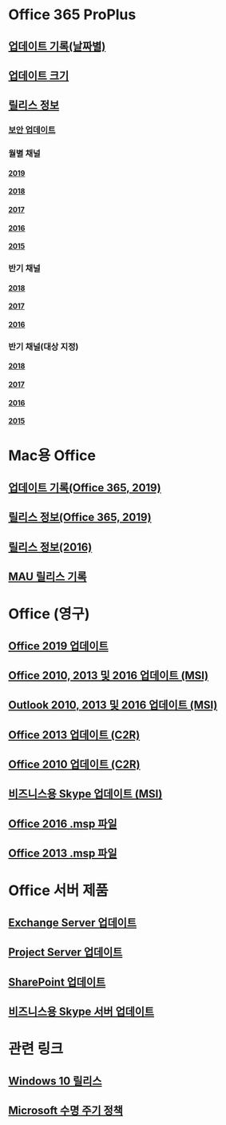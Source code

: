 # Office 365 ProPlus
## [업데이트 기록(날짜별)](update-history-office365-proplus-by-date.md)
## [업데이트 크기](download-sizes-office365-proplus-updates.md)

## [릴리스 정보](release-notes-office365-proplus.md)

### [보안 업데이트](office365-proplus-security-updates.md)

### 월별 채널
#### [2019](monthly-channel-2019.md)
#### [2018](monthly-channel-2018.md)
#### [2017](monthly-channel-2017.md)
#### [2016](monthly-channel-2016.md)
#### [2015](monthly-channel-2015.md)

### 반기 채널
#### [2018](semi-annual-channel-2018.md)
#### [2017](semi-annual-channel-2017.md)
#### [2016](semi-annual-channel-2016.md)

### 반기 채널(대상 지정)
#### [2018](semi-annual-channel-targeted-2018.md)
#### [2017](semi-annual-channel-targeted-2017.md)
#### [2016](semi-annual-channel-targeted-2016.md)
#### [2015](semi-annual-channel-targeted-2015.md)

# Mac용 Office
## [업데이트 기록(Office 365, 2019)](update-history-office-for-mac.md)
## [릴리스 정보(Office 365, 2019)](release-notes-office-for-mac.md)
## [릴리스 정보(2016)](release-notes-office-2016-mac.md)
## [MAU 릴리스 기록](release-history-microsoft-autoupdate.md)

# Office (영구)
## [Office 2019 업데이트](update-history-office-2019.md)
## [Office 2010, 2013 및 2016 업데이트 (MSI)](office-updates-msi.md)
## [Outlook 2010, 2013 및 2016 업데이트 (MSI)](outlook-updates-msi.md)
## [Office 2013 업데이트 (C2R)](update-history-office-2013.md)
## [Office 2010 업데이트 (C2R)](update-history-office-2010-click-to-run.md)
## [비즈니스용 Skype 업데이트 (MSI)](https://docs.microsoft.com/SkypeForBusiness/sfb-client-updates)
## [Office 2016 .msp 파일](msp-files-office-2016.md)
## [Office 2013 .msp 파일](msp-files-office-2013.md)

# Office 서버 제품
## [Exchange Server 업데이트](https://docs.microsoft.com/Exchange/new-features/build-numbers-and-release-dates)
## [Project Server 업데이트](project-server-updates.md)
## [SharePoint 업데이트](sharepoint-updates.md)
## [비즈니스용 Skype 서버 업데이트](https://docs.microsoft.com/SkypeForBusiness/sfb-server-updates)

# 관련 링크
## [Windows 10 릴리스](https://www.microsoft.com/itpro/windows-10/release-information)
## [Microsoft 수명 주기 정책](https://support.microsoft.com/lifecycle)


